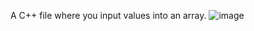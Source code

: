 A C++ file where you input values into an array.
![image](https://github.com/user-attachments/assets/38805a68-f3cd-4589-860a-a7e08345ec51)
